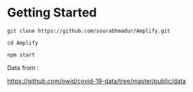 # Getting Started 

```
git clone https://github.com/sourabhmadur/Amplify.git

cd Amplify 

npm start
```



Data from : 

https://github.com/owid/covid-19-data/tree/master/public/data 

